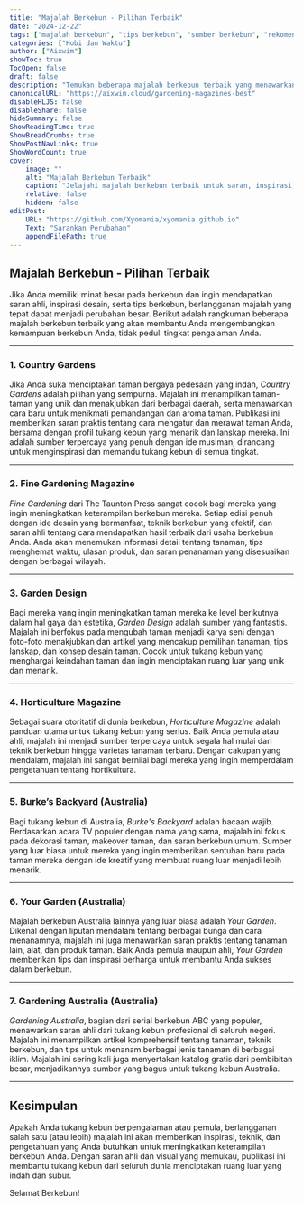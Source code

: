 ```yaml
---
title: "Majalah Berkebun - Pilihan Terbaik"
date: "2024-12-22"
tags: ["majalah berkebun", "tips berkebun", "sumber berkebun", "rekomendasi majalah"]
categories: ["Hobi dan Waktu"]
author: ["Aixwim"]
showToc: true
TocOpen: false
draft: false
description: "Temukan beberapa majalah berkebun terbaik yang menawarkan saran ahli, ide taman yang indah, dan tips untuk tukang kebun di semua tingkat keahlian."
canonicalURL: "https://aixwim.cloud/gardening-magazines-best"
disableHLJS: false
disableShare: false
hideSummary: false
ShowReadingTime: true
ShowBreadCrumbs: true
ShowPostNavLinks: true
ShowWordCount: true
cover:
    image: ""
    alt: "Majalah Berkebun Terbaik"
    caption: "Jelajahi majalah berkebun terbaik untuk saran, inspirasi, dan tips dari para ahli."
    relative: false
    hidden: false
editPost:
    URL: "https://github.com/Xyomania/xyomania.github.io"
    Text: "Sarankan Perubahan"
    appendFilePath: true
---
```


## Majalah Berkebun - Pilihan Terbaik  

Jika Anda memiliki minat besar pada berkebun dan ingin mendapatkan saran ahli, inspirasi desain, serta tips berkebun, berlangganan majalah yang tepat dapat menjadi perubahan besar. Berikut adalah rangkuman beberapa majalah berkebun terbaik yang akan membantu Anda mengembangkan kemampuan berkebun Anda, tidak peduli tingkat pengalaman Anda.  

---

### 1. **Country Gardens**  

Jika Anda suka menciptakan taman bergaya pedesaan yang indah, *Country Gardens* adalah pilihan yang sempurna. Majalah ini menampilkan taman-taman yang unik dan menakjubkan dari berbagai daerah, serta menawarkan cara baru untuk menikmati pemandangan dan aroma taman. Publikasi ini memberikan saran praktis tentang cara mengatur dan merawat taman Anda, bersama dengan profil tukang kebun yang menarik dan lanskap mereka. Ini adalah sumber terpercaya yang penuh dengan ide musiman, dirancang untuk menginspirasi dan memandu tukang kebun di semua tingkat.  

---

### 2. **Fine Gardening Magazine**  

*Fine Gardening* dari The Taunton Press sangat cocok bagi mereka yang ingin meningkatkan keterampilan berkebun mereka. Setiap edisi penuh dengan ide desain yang bermanfaat, teknik berkebun yang efektif, dan saran ahli tentang cara mendapatkan hasil terbaik dari usaha berkebun Anda. Anda akan menemukan informasi detail tentang tanaman, tips menghemat waktu, ulasan produk, dan saran penanaman yang disesuaikan dengan berbagai wilayah.  

---

### 3. **Garden Design**  

Bagi mereka yang ingin meningkatkan taman mereka ke level berikutnya dalam hal gaya dan estetika, *Garden Design* adalah sumber yang fantastis. Majalah ini berfokus pada mengubah taman menjadi karya seni dengan foto-foto menakjubkan dan artikel yang mencakup pemilihan tanaman, tips lanskap, dan konsep desain taman. Cocok untuk tukang kebun yang menghargai keindahan taman dan ingin menciptakan ruang luar yang unik dan menarik.  

---

### 4. **Horticulture Magazine**  

Sebagai suara otoritatif di dunia berkebun, *Horticulture Magazine* adalah panduan utama untuk tukang kebun yang serius. Baik Anda pemula atau ahli, majalah ini menjadi sumber terpercaya untuk segala hal mulai dari teknik berkebun hingga varietas tanaman terbaru. Dengan cakupan yang mendalam, majalah ini sangat bernilai bagi mereka yang ingin memperdalam pengetahuan tentang hortikultura.  

---

### 5. **Burke’s Backyard** (Australia)  

Bagi tukang kebun di Australia, *Burke's Backyard* adalah bacaan wajib. Berdasarkan acara TV populer dengan nama yang sama, majalah ini fokus pada dekorasi taman, makeover taman, dan saran berkebun umum. Sumber yang luar biasa untuk mereka yang ingin memberikan sentuhan baru pada taman mereka dengan ide kreatif yang membuat ruang luar menjadi lebih menarik.  

---

### 6. **Your Garden** (Australia)  

Majalah berkebun Australia lainnya yang luar biasa adalah *Your Garden*. Dikenal dengan liputan mendalam tentang berbagai bunga dan cara menanamnya, majalah ini juga menawarkan saran praktis tentang tanaman lain, alat, dan produk taman. Baik Anda pemula maupun ahli, *Your Garden* memberikan tips dan inspirasi berharga untuk membantu Anda sukses dalam berkebun.  

---

### 7. **Gardening Australia** (Australia)  

*Gardening Australia*, bagian dari serial berkebun ABC yang populer, menawarkan saran ahli dari tukang kebun profesional di seluruh negeri. Majalah ini menampilkan artikel komprehensif tentang tanaman, teknik berkebun, dan tips untuk menanam berbagai jenis tanaman di berbagai iklim. Majalah ini sering kali juga menyertakan katalog gratis dari pembibitan besar, menjadikannya sumber yang bagus untuk tukang kebun Australia.  

---

## Kesimpulan  

Apakah Anda tukang kebun berpengalaman atau pemula, berlangganan salah satu (atau lebih) majalah ini akan memberikan inspirasi, teknik, dan pengetahuan yang Anda butuhkan untuk meningkatkan keterampilan berkebun Anda. Dengan saran ahli dan visual yang memukau, publikasi ini membantu tukang kebun dari seluruh dunia menciptakan ruang luar yang indah dan subur.  

Selamat Berkebun!
